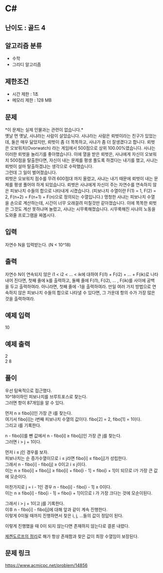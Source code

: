 # C#

## 난이도 : 골드 4

## 알고리즘 분류
  - 수학
  - 그리디 알고리즘

## 제한조건
  - 시간 제한 : 1초
  - 메모리 제한 : 128 MB

## 문제
\*이 문제는 실제 인물과는 관련이 없습니다.*<br/>
옛날 먼 옛날, 사냐라는 사람이 살았습니다. 사냐라는 사람은 뢰벗이라는 친구가 있었는데, 둘은 매우 닮았지만, 뢰벗이 좀 더 똑똑하고, 사냐가 좀 더 잘생겼다고 합니다. 뢰벗은 오보워치(Ovorwatch) 라는 게임에서 500점으로 상위 100.00%였습니다. 사냐는 이러한 뢰벗을 놀리기를 좋아했습니다. 이에 열을 받은 뢰벗은, 사냐에게 자신이 오보워치 500점을 탈출한다면, 자신이 내는 문제를 평생 풀도록 하겠다는 내기를 했고, 사냐는 뢰벗이 설마 탈출하겠냐는 생각으로 수락했습니다.<br/>
그런데 그 일이 벌어졌습니다.<br/>
뢰벗은 오보워치 점수를 무려 600점대 까지 올렸고, 사냐는 내기 때문에 뢰벗이 내는 문제를 평생 풀어야 하게 되었습니다. 뢰벗은 사냐에게 자신이 주는 자연수를 연속하지 않은 피보나치 수들의 합으로 나타내게 시켰습니다. (피보나치 수열이란 F(1) = 1, F(2) = 2, F(n+2) = F(n+1) + F(n)으로 정의되는 수열입니다.) 멍청한 사냐는 피보나치 수열을 손으로 계산하는데, 시간이 너무 오래걸려 미칠것만 같아졌습니다. 이에 똑똑한 뢰벗은 그것도 계산 못하냐며 놀렸고, 사냐는 시무룩해졌습니다. 시무룩해진 사냐의 노동을 도와줄 프로그램을 짜봅시다.<br/>


## 입력
자연수 N을 입력받는다. (N < 10^18)<br/>


## 출력
자연수 N이 연속되지 않은 i1 < i2 < ... < ik에 대하여 F(i1) + F(i2) + ... + F(ik)로 나타내어 진다면, 첫째 줄에 k를 출력하고, 둘째 줄에 F(i1), F(i2), ... , F(ik)를 사이에 공백을 두고 출력하여라. 아니라면, 첫째 줄에 -1을 출력하여라. 만일 여러 가지 방법으로 연속하지 않은 피보나치 수들의 합으로 나타낼 수 있다면, 그 가운데 항의 수가 가장 많은 것을 출력하여라.<br/>


## 예제 입력
10<br/>


## 예제 출력
2<br/>
2 8<br/>


## 풀이
우선 탐욕적으로 접근했다.<br/>
10^18이하인 피보나치를 브루트포스로 찾는다.<br/>
그러면 항이 87개임을 알 수 있다.<br/>


먼저 n ≥ fibo[i]인 가장 큰 i를 찾는다.<br/>
여기서 fibo[i]는 i번째 피보나치 수열의 값이다. fibo[2] = 2, fibo[1] = 1이다.<br/>
그리고 i를 기록한다.<br/>


n - fibo[i]를 뺀 값에서 n - fibo[i] ≥ fibo[j]인 가장 큰 j를 찾는다.<br/>
그러면 i > j + 1이다.<br/>


먼저 i ≤ j인 경우를 보자.<br/>
피보나치는 순 증가수열이므로 i ≤ j라면 fibo[i] ≤ fibo[j]가 성립한다.<br/>
그래서 n - fibo[i] - fibo[j] ≥ 0이고 i ≤ j이다.<br/>
이는 n ≥ fibo[i] + fibo[j] ≥ fibo[i] + fibo[i - 1] = fibo[i + 1]이 되므로 i가 가장 큰 값에 모순이다.<br/>


마찬가지로 j = i - 1인 경우 n - fibo[i] - fibo[i - 1] ≥ 0이다.<br/>
이는 n ≥ fibo[i] - fibo[i - 1] = fibo[i + 1]이므로 i 가 가장 크다는 것에 모순이된다.<br/>


그래서 i > j + 1이고 j를 기록한다.<br/>
이후 n - fibo[i] - fibo[j]에 대해 앞과 같이 계속 진행한다.<br/>
이렇게 0이될 때까지 진행하면서 찾은 i, j, ...들의 값이 정답이 된다.<br/>


이렇게 진행했을 때 0이 되지 않는다면 존재하지 않는다로 결론 내렸다.<br/>


[제켄도르프의 정리](https://en.wikipedia.org/wiki/Zeckendorf%27s_theorem)로 해가 항상 존재함과 찾은 값이 최장 수열임이 보장된다.<br/>


## 문제 링크
https://www.acmicpc.net/problem/14856